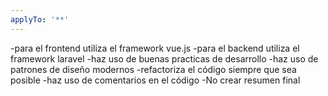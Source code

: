 ```yaml
---
applyTo: '**'
---
```

-para el frontend utiliza el framework vue.js
-para el backend utiliza el framework laravel
-haz uso de buenas practicas de desarrollo
-haz uso de patrones de diseño modernos
-refactoriza el código siempre que sea posible
-haz uso de comentarios en el código
-No crear resumen final